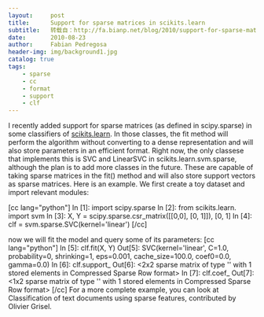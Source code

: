```yaml
---
layout:     post
title:      Support for sparse matrices in scikits.learn
subtitle:   转载自：http://fa.bianp.net/blog/2010/support-for-sparse-matrices-in-scikitslearn/
date:       2010-08-23
author:     Fabian Pedregosa
header-img: img/background1.jpg
catalog: true
tags:
    - sparse
    - cc
    - format
    - support
    - clf
---
```


I recently added support for sparse matrices (as defined in
scipy.sparse) in some classifiers of [scikits.learn](http://scikit-learn.sf.net/.). In those classes,
the fit method will perform the algorithm without converting to a dense
representation and will also store parameters in an efficient format.
Right now, the only classese that implements this is SVC and LinearSVC
in scikits.learn.svm.sparse, although the plan is to add more classes in
the future. These are capable of taking sparse matrices in the fit()
method and will also store support vectors as sparse matrices. Here is
an example. We first create a toy dataset and import relevant modules:

[cc lang="python"]
In [1]: import scipy.sparse
In [2]: from scikits.learn. import svm
In [3]: X, Y = scipy.sparse.csr_matrix([[0,0], [0, 1]]), [0, 1]
In [4]: clf = svm.sparse.SVC(kernel='linear') [/cc]

now we will fit the model and query some of its parameters: [cc
lang="python"] In [5]: clf.fit(X, Y) Out[5]: SVC(kernel='linear', C=1.0,
probability=0, shrinking=1, eps=0.001, cache_size=100.0, coef0=0.0,
gamma=0.0) In [6]: clf.support_ Out[6]: <2x2 sparse matrix of type ''
with 1 stored elements in Compressed Sparse Row format> In [7]:
clf.coef_ Out[7]: <1x2 sparse matrix of type '' with 1 stored elements
in Compressed Sparse Row format> [/cc] For a more complete example, you
can look at Classification of text documents using sparse features,
contributed by Olivier Grisel.
